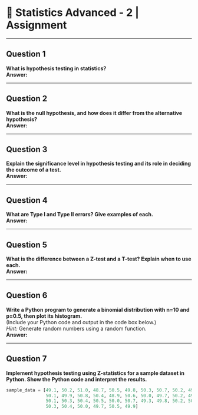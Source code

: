 # 📘 Statistics Advanced - 2 | Assignment

---

## **Question 1**
**What is hypothesis testing in statistics?**  
**Answer:**  

---

## **Question 2**
**What is the null hypothesis, and how does it differ from the alternative hypothesis?**  
**Answer:**  

---

## **Question 3**
**Explain the significance level in hypothesis testing and its role in deciding the outcome of a test.**  
**Answer:**  

---

## **Question 4**
**What are Type I and Type II errors? Give examples of each.**  
**Answer:**  

---

## **Question 5**
**What is the difference between a Z-test and a T-test? Explain when to use each.**  
**Answer:**  

---

## **Question 6**
**Write a Python program to generate a binomial distribution with n=10 and p=0.5, then plot its histogram.**  
(Include your Python code and output in the code box below.)  
*Hint:* Generate random numbers using a random function.  
**Answer:**  

---

## **Question 7**
**Implement hypothesis testing using Z-statistics for a sample dataset in Python. Show the Python code and interpret the results.**  

```python
sample_data = [49.1, 50.2, 51.0, 48.7, 50.5, 49.8, 50.3, 50.7, 50.2, 49.6,
               50.1, 49.9, 50.8, 50.4, 48.9, 50.6, 50.0, 49.7, 50.2, 49.5,
               50.1, 50.3, 50.4, 50.5, 50.0, 50.7, 49.3, 49.8, 50.2, 50.9,
               50.3, 50.4, 50.0, 49.7, 50.5, 49.9]
